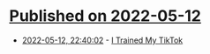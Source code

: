 # [Published on 2022-05-12](index.md)

* [2022-05-12, 22:40:02](https://news.ycombinator.com/item?id=31360955) - [I Trained My TikTok](https://metastable.org/2022/05/how-I-trained-my-tiktok.html)

